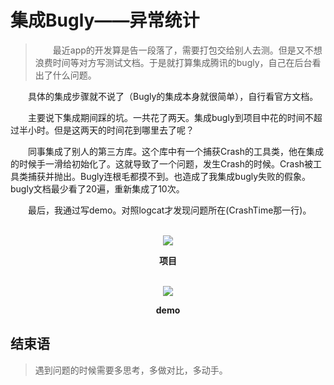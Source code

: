 集成Bugly——异常统计
============
>　　最近app的开发算是告一段落了，需要打包交给别人去测。但是又不想浪费时间等对方写测试文档。于是就打算集成腾讯的bugly，自己在后台看出了什么问题。

　　具体的集成步骤就不说了（Bugly的集成本身就很简单），自行看官方文档。

　　主要说下集成期间踩的坑。一共花了两天。集成bugly到项目中花的时间不超过半小时。但是这两天的时间花到哪里去了呢？

　　同事集成了别人的第三方库。这个库中有一个捕获Crash的工具类，他在集成的时候手一滑给初始化了。这就导致了一个问题，发生Crash的时候。Crash被工具类捕获并抛出。Bugly连根毛都摸不到。也造成了我集成bugly失败的假象。bugly文档最少看了20遍，重新集成了10次。

　　最后，我通过写demo。对照logcat才发现问题所在(CrashTime那一行)。

<br/>
<div align=center><img  src="https://raw.githubusercontent.com/liangfeng093/MarkdownBlogs/2ed9561120efc14df8b16f0fec47c15acc541715/res/2018-2/bugly_app.png"/></div>


**<div align=center>项目</div>**

<br/>

<div align=center><img  src="https://raw.githubusercontent.com/liangfeng093/MarkdownBlogs/2ed9561120efc14df8b16f0fec47c15acc541715/res/2018-2/bugly_demo.png"/></div>


**<div align=center>demo</div>**

结束语
-----------
>遇到问题的时候需要多思考，多做对比，多动手。